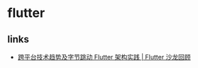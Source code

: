 # flutter

## links

- [跨平台技术趋势及字节跳动 Flutter 架构实践 | Flutter 沙龙回顾](https://juejin.im/post/5de75c6b518825127c26f0e7#heading-8)
